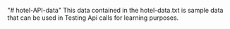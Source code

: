 "# hotel-API-data" 
This data contained in the hotel-data.txt is sample data that can be used in Testing Api calls for learning purposes.
